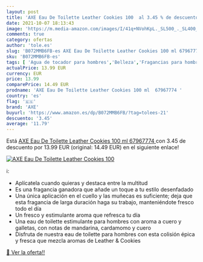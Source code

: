 ```yaml
---
layout: post
title: 'AXE Eau De Toilette Leather Cookies 100  al 3.45 % de descuento'
date: 2021-10-07 18:13:43
image: 'https://m.media-amazon.com/images/I/41q+NVohKpL._SL500_._SL400_.jpg'
comments: true
category: ofertas
author: 'tole.es'
slug: 'B072MMB6FB-es AXE Eau De Toilette Leather Cookies 100 ml 67967774'
sku: 'B072MMB6FB-es'
tags: [ 'Agua de tocador para hombres','Belleza','Fragancias para hombres','Perfumes y fragancias','axe', ]
actualPrice: 13.99 EUR
currency: EUR
price: 13.99
comparePrice: 14.49 EUR
prodname: 'AXE Eau De Toilette Leather Cookies 100 ml  67967774 '
country: 'es'
flag: '🇪🇸'
brand: 'AXE'
buyurl: 'https://www.amazon.es/dp/B072MMB6FB/?tag=tolees-21'
descuento: '3.45'
average: '11.79'
---
```


Está [AXE Eau De Toilette Leather Cookies 100 ml  67967774 ](https://www.amazon.es/dp/B072MMB6FB/?tag=tolees-21) con 3.45 de descuento por 13.99 EUR (original: 14.49 EUR) en el siguiente enlace!

[![AXE Eau De Toilette Leather Cookies 100 ](https://m.media-amazon.com/images/I/41q+NVohKpL._SL500_._SL400_.jpg)](https://www.amazon.es/dp/B072MMB6FB/?tag=tolees-21)

ℹ️:

- Aplícatela cuando quieras y destaca entre la multitud
- Es una fragancia ganadora que añade un toque a tu estilo desenfadado
- Una única aplicación en el cuello y las muñecas es suficiente; deja que esta fragancia de larga duración haga su trabajo, manteniéndote fresco todo el día
- Un fresco y estimulante aroma que refresca tu día
- Una eau de toilette estimulante para hombres con aroma a cuero y galletas, con notas de mandarina, cardamomo y cuero
- Disfruta de nuestra eau de toilette para hombres con esta colisión épica y fresca que mezcla aromas de Leather & Cookies

[🛒 Ver la oferta!!](https://www.amazon.es/dp/B072MMB6FB/?tag=tolees-21)
